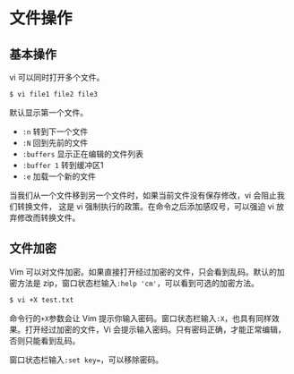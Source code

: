# 文件操作

## 基本操作

vi 可以同时打开多个文件。

```bash
$ vi file1 file2 file3
```

默认显示第一个文件。

- `:n` 转到下一个文件
- `:N` 回到先前的文件
- `:buffers` 显示正在编辑的文件列表
- `:buffer 1` 转到缓冲区1
- `:e` 加载一个新的文件

当我们从一个文件移到另一个文件时，如果当前文件没有保存修改，vi 会阻止我们转换文件， 这是 vi 强制执行的政策。在命令之后添加感叹号，可以强迫 vi 放弃修改而转换文件。

## 文件加密

Vim 可以对文件加密。如果直接打开经过加密的文件，只会看到乱码。默认的加密方法是 zip，窗口状态栏输入`:help 'cm'`，可以看到可选的加密方法。

```bash
$ vi +X test.txt
```

命令行的`+X`参数会让 Vim 提示你输入密码。窗口状态栏输入`:X`，也具有同样效果。打开经过加密的文件，Vi 会提示输入密码。只有密码正确，才能正常编辑，否则只能看到乱码。

窗口状态栏输入`:set key=`，可以移除密码。

